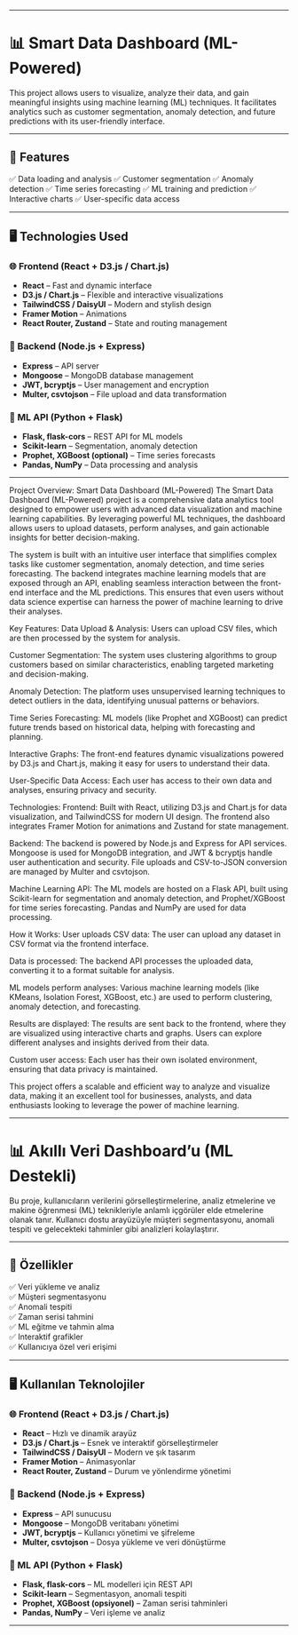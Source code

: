 


--------------------------------------------------------------------------------------------------------------------------------------------------------------------------------------------------------------



# 📊 Smart Data Dashboard (ML-Powered)

This project allows users to visualize, analyze their data, and gain meaningful insights using machine learning (ML) techniques. It facilitates analytics such as customer segmentation, anomaly detection, and future predictions with its user-friendly interface.

---

## 🚀 Features

✅ Data loading and analysis
✅ Customer segmentation
✅ Anomaly detection
✅ Time series forecasting
✅ ML training and prediction
✅ Interactive charts
✅ User-specific data access

---

## 🖥️ Technologies Used

### 🌐 Frontend (React + D3.js / Chart.js)
- **React** – Fast and dynamic interface
- **D3.js / Chart.js** – Flexible and interactive visualizations
- **TailwindCSS / DaisyUI** – Modern and stylish design
- **Framer Motion** – Animations
- **React Router, Zustand** – State and routing management

### 🔧 Backend (Node.js + Express)
- **Express** – API server
- **Mongoose** – MongoDB database management
- **JWT, bcryptjs** – User management and encryption
- **Multer, csvtojson** – File upload and data transformation

### 🤖 ML API (Python + Flask)
- **Flask, flask-cors** – REST API for ML models
- **Scikit-learn** – Segmentation, anomaly detection
- **Prophet, XGBoost (optional)** – Time series forecasts
- **Pandas, NumPy** – Data processing and analysis

---


Project Overview: Smart Data Dashboard (ML-Powered)
The Smart Data Dashboard (ML-Powered) project is a comprehensive data analytics tool designed to empower users with advanced data visualization and machine learning capabilities. By leveraging powerful ML techniques, the dashboard allows users to upload datasets, perform analyses, and gain actionable insights for better decision-making.

The system is built with an intuitive user interface that simplifies complex tasks like customer segmentation, anomaly detection, and time series forecasting. The backend integrates machine learning models that are exposed through an API, enabling seamless interaction between the front-end interface and the ML predictions. This ensures that even users without data science expertise can harness the power of machine learning to drive their analyses.

Key Features:
Data Upload & Analysis: Users can upload CSV files, which are then processed by the system for analysis.

Customer Segmentation: The system uses clustering algorithms to group customers based on similar characteristics, enabling targeted marketing and decision-making.

Anomaly Detection: The platform uses unsupervised learning techniques to detect outliers in the data, identifying unusual patterns or behaviors.

Time Series Forecasting: ML models (like Prophet and XGBoost) can predict future trends based on historical data, helping with forecasting and planning.

Interactive Graphs: The front-end features dynamic visualizations powered by D3.js and Chart.js, making it easy for users to understand their data.

User-Specific Data Access: Each user has access to their own data and analyses, ensuring privacy and security.

Technologies:
Frontend: Built with React, utilizing D3.js and Chart.js for data visualization, and TailwindCSS for modern UI design. The frontend also integrates Framer Motion for animations and Zustand for state management.

Backend: The backend is powered by Node.js and Express for API services. Mongoose is used for MongoDB integration, and JWT & bcryptjs handle user authentication and security. File uploads and CSV-to-JSON conversion are managed by Multer and csvtojson.

Machine Learning API: The ML models are hosted on a Flask API, built using Scikit-learn for segmentation and anomaly detection, and Prophet/XGBoost for time series forecasting. Pandas and NumPy are used for data processing.

How it Works:
User uploads CSV data: The user can upload any dataset in CSV format via the frontend interface.

Data is processed: The backend API processes the uploaded data, converting it to a format suitable for analysis.

ML models perform analyses: Various machine learning models (like KMeans, Isolation Forest, XGBoost, etc.) are used to perform clustering, anomaly detection, and forecasting.

Results are displayed: The results are sent back to the frontend, where they are visualized using interactive charts and graphs. Users can explore different analyses and insights derived from their data.

Custom user access: Each user has their own isolated environment, ensuring that data privacy is maintained.

This project offers a scalable and efficient way to analyze and visualize data, making it an excellent tool for businesses, analysts, and data enthusiasts looking to leverage the power of machine learning.




--------------------------------------------------------------------------------------------------------------------------------------------------------------------------------------------------------------






# 📊 Akıllı Veri Dashboard’u (ML Destekli)

Bu proje, kullanıcıların verilerini görselleştirmelerine, analiz etmelerine ve makine öğrenmesi (ML) teknikleriyle anlamlı içgörüler elde etmelerine olanak tanır. Kullanıcı dostu arayüzüyle müşteri segmentasyonu, anomali tespiti ve gelecekteki tahminler gibi analizleri kolaylaştırır.

---

## 🚀 Özellikler

✅ Veri yükleme ve analiz  
✅ Müşteri segmentasyonu  
✅ Anomali tespiti  
✅ Zaman serisi tahmini  
✅ ML eğitme ve tahmin alma  
✅ Interaktif grafikler  
✅ Kullanıcıya özel veri erişimi

---

## 🖥️ Kullanılan Teknolojiler

### 🌐 Frontend (React + D3.js / Chart.js)
- **React** – Hızlı ve dinamik arayüz
- **D3.js / Chart.js** – Esnek ve interaktif görselleştirmeler
- **TailwindCSS / DaisyUI** – Modern ve şık tasarım
- **Framer Motion** – Animasyonlar
- **React Router, Zustand** – Durum ve yönlendirme yönetimi

### 🔧 Backend (Node.js + Express)
- **Express** – API sunucusu
- **Mongoose** – MongoDB veritabanı yönetimi
- **JWT, bcryptjs** – Kullanıcı yönetimi ve şifreleme
- **Multer, csvtojson** – Dosya yükleme ve veri dönüştürme

### 🤖 ML API (Python + Flask)
- **Flask, flask-cors** – ML modelleri için REST API
- **Scikit-learn** – Segmentasyon, anomali tespiti
- **Prophet, XGBoost (opsiyonel)** – Zaman serisi tahminleri
- **Pandas, NumPy** – Veri işleme ve analiz

---


